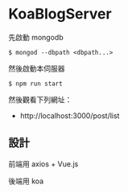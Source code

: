 # KoaBlogServer

先啟動 mongodb

```
$ mongod --dbpath <dbpath...>
```

然後啟動本伺服器

```
$ npm run start
```

然後觀看下列網址：

* http://localhost:3000/post/list


## 設計

前端用 axios + Vue.js

後端用 koa

